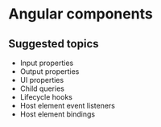 # Angular components

## Suggested topics
- Input properties
- Output properties
- UI properties
- Child queries
- Lifecycle hooks
- Host element event listeners
- Host element bindings
